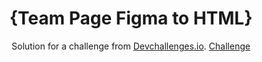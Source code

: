<h1 align="center">{Team Page Figma to HTML}</h1>

<div align="center">
   Solution for a challenge from  <a href="http://devchallenges.io" target="_blank">Devchallenges.io</a>.
    <a href="https://devchallenges.io/challenges/hhmesazsqgKXrTkYkt0U">
      Challenge
    </a>
</div>
